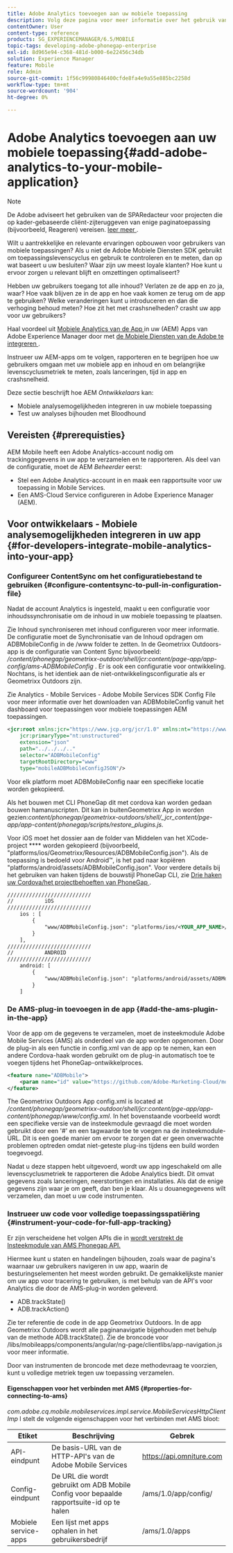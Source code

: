 ```yaml
---
title: Adobe Analytics toevoegen aan uw mobiele toepassing
description: Volg deze pagina voor meer informatie over het gebruik van Mobile App Analytics in uw Adobe Experience Manager-toepassingen door integratie met Adobe Mobile Services.
contentOwner: User
content-type: reference
products: SG_EXPERIENCEMANAGER/6.5/MOBILE
topic-tags: developing-adobe-phonegap-enterprise
exl-id: 8d965e94-c368-481d-b000-6e22456c34db
solution: Experience Manager
feature: Mobile
role: Admin
source-git-commit: 1f56c99980846400cfde8fa4e9a55e885bc2258d
workflow-type: tm+mt
source-wordcount: '904'
ht-degree: 0%

---
```


# Adobe Analytics toevoegen aan uw mobiele toepassing{#add-adobe-analytics-to-your-mobile-application}

>[!NOTE]
>
>De Adobe adviseert het gebruiken van de SPARedacteur voor projecten die op kader-gebaseerde cliënt-zijteruggeven van enige paginatoepassing (bijvoorbeeld, Reageren) vereisen. [ leer meer ](/help/sites-developing/spa-overview.md).

Wilt u aantrekkelijke en relevante ervaringen opbouwen voor gebruikers van mobiele toepassingen? Als u niet de Adobe Mobiele Diensten SDK gebruikt om toepassingslevenscyclus en gebruik te controleren en te meten, dan op wat baseert u uw besluiten? Waar zijn uw meest loyale klanten? Hoe kunt u ervoor zorgen u relevant blijft en omzettingen optimaliseert?

Hebben uw gebruikers toegang tot alle inhoud? Verlaten ze de app en zo ja, waar? Hoe vaak blijven ze in de app en hoe vaak komen ze terug om de app te gebruiken? Welke veranderingen kunt u introduceren en dan die verhoging behoud meten? Hoe zit het met crashsnelheden? crasht uw app voor uw gebruikers?

Haal voordeel uit [ Mobiele Analytics van de App ](https://business.adobe.com/products/analytics/mobile-marketing.html) in uw (AEM) Apps van Adobe Experience Manager door met [ de Mobiele Diensten van de Adobe te integreren ](https://business.adobe.com/products/campaign/mobile-marketing.html).

Instrueer uw AEM-apps om te volgen, rapporteren en te begrijpen hoe uw gebruikers omgaan met uw mobiele app en inhoud en om belangrijke levenscyclusmetriek te meten, zoals lanceringen, tijd in app en crashsnelheid.

Deze sectie beschrijft hoe AEM *Ontwikkelaars* kan:

* Mobiele analysemogelijkheden integreren in uw mobiele toepassing
* Test uw analyses bijhouden met Bloodhound

## Vereisten {#prerequisties}

AEM Mobile heeft een Adobe Analytics-account nodig om trackinggegevens in uw app te verzamelen en te rapporteren. Als deel van de configuratie, moet de AEM *Beheerder* eerst:

* Stel een Adobe Analytics-account in en maak een rapportsuite voor uw toepassing in Mobile Services.
* Een AMS-Cloud Service configureren in Adobe Experience Manager (AEM).

## Voor ontwikkelaars - Mobiele analysemogelijkheden integreren in uw app {#for-developers-integrate-mobile-analytics-into-your-app}

### Configureer ContentSync om het configuratiebestand te gebruiken {#configure-contentsync-to-pull-in-configuration-file}

Nadat de account Analytics is ingesteld, maakt u een configuratie voor inhoudssynchronisatie om de inhoud in uw mobiele toepassing te plaatsen.

Zie Inhoud synchroniseren met inhoud configureren voor meer informatie. De configuratie moet de Synchronisatie van de Inhoud opdragen om ADBMobileConfig in de /www folder te zetten. In de Geometrixx Outdoors-app is de configuratie van Content Sync bijvoorbeeld: */content/phonegap/geometrixx-outdoor/shell/jcr:content/page-app/app-config/ams-ADBMobileConfig* . Er is ook een configuratie voor ontwikkeling. Nochtans, is het identiek aan de niet-ontwikkelingsconfiguratie als er Geometrixx Outdoors zijn.

Zie Analytics - Mobile Services - Adobe Mobile Services SDK Config File voor meer informatie over het downloaden van ADBMobileConfig vanuit het dashboard voor toepassingen voor mobiele toepassingen AEM toepassingen.

```xml
<jcr:root xmlns:jcr="https://www.jcp.org/jcr/1.0" xmlns:nt="https://www.jcp.org/jcr/nt/1.0"
    jcr:primaryType="nt:unstructured"
    extension="json"
    path="../../../.."
    selector="ADBMobileConfig"
    targetRootDirectory="www"
    type="mobileADBMobileConfigJSON"/>
```

Voor elk platform moet ADBMobileConfig naar een specifieke locatie worden gekopieerd.

Als het bouwen met CLI PhoneGap dit met cordova kan worden gedaan bouwen hamanuscripten. Dit kan in buitenGeometrixx App in worden gezien:*content/phonegap/geometrixx-outdoors/shell/_jcr_content/pge-app/app-content/phonegap/scripts/restore_plugins.js.*

Voor iOS moet het dossier aan de folder van Middelen van het XCode- project **** worden gekopieerd (bijvoorbeeld, &quot;platforms/ios/Geometrixx/Resources/ADBMobileConfig.json&quot;). Als de toepassing is bedoeld voor Android™, is het pad naar kopiëren &quot;platforms/android/assets/ADBMobileConfig.json&quot;. Voor verdere details bij het gebruiken van haken tijdens de bouwstijl PhoneGap CLI, zie [ Drie haken uw Cordova/het projectbehoeften van PhoneGap ](https://gist.github.com/jlcarvalho/22402d013bc72f795d45a01836ce735c).

```xml
///////////////////////////
//          iOS
///////////////////////////
    ios : [
        {
            "www/ADBMobileConfig.json": "platforms/ios/<YOUR_APP_NAME>/Resources/ADBMobileConfig.json"
        }
    ],
///////////////////////////
//          ANDROID
///////////////////////////
    android: [
        {
            "www/ADBMobileConfig.json": "platforms/android/assets/ADBMobileConfig.json"
        }
    ]
```

### De AMS-plug-in toevoegen in de app {#add-the-ams-plugin-in-the-app}

Voor de app om de gegevens te verzamelen, moet de insteekmodule Adobe Mobile Services (AMS) als onderdeel van de app worden opgenomen. Door de plug-in als een functie in config.xml van de app op te nemen, kan een andere Cordova-haak worden gebruikt om de plug-in automatisch toe te voegen tijdens het PhoneGap-ontwikkelproces.

```xml
<feature name="ADBMobile">
    <param name="id" value="https://github.com/Adobe-Marketing-Cloud/mobile-services#0482f9cedf90c98a8d4b07219ece1933b2e46a60"/>
</feature>
```

The Geometrixx Outdoors App config.xml is located at */content/phonegap/geometrixx-outdoor/shell/jcr:content/pge-app/app-content/phonegap/www/config.xml*. In het bovenstaande voorbeeld wordt een specifieke versie van de insteekmodule gevraagd die moet worden gebruikt door een &#39;#&#39; en een tagwaarde toe te voegen na de insteekmodule-URL. Dit is een goede manier om ervoor te zorgen dat er geen onverwachte problemen optreden omdat niet-geteste plug-ins tijdens een build worden toegevoegd.

Nadat u deze stappen hebt uitgevoerd, wordt uw app ingeschakeld om alle levenscyclusmetriek te rapporteren die Adobe Analytics biedt. Dit omvat gegevens zoals lanceringen, neerstortingen en installaties. Als dat de enige gegevens zijn waar je om geeft, dan ben je klaar. Als u douanegegevens wilt verzamelen, dan moet u uw code instrumenten.

### Instrueer uw code voor volledige toepassingsspatiëring {#instrument-your-code-for-full-app-tracking}

Er zijn verscheidene het volgen APIs die in [ wordt verstrekt de Insteekmodule van AMS Phonegap API.](https://github.com/Adobe-Marketing-Cloud/mobile-services/blob/master/docs/ios/phonegap/phonegap-methods.md)

Hiermee kunt u staten en handelingen bijhouden, zoals waar de pagina&#39;s waarnaar uw gebruikers navigeren in uw app, waarin de besturingselementen het meest worden gebruikt. De gemakkelijkste manier om uw app voor tracering te gebruiken, is met behulp van de API&#39;s voor Analytics die door de AMS-plug-in worden geleverd.

* ADB.trackState()
* ADB.trackAction()

Zie ter referentie de code in de app Geometrixx Outdoors. In de app Geometrixx Outdoors wordt alle paginanavigatie bijgehouden met behulp van de methode ADB.trackState(). Zie de broncode voor /libs/mobileapps/components/angular/ng-page/clientlibs/app-navigation.js voor meer informatie.

Door van instrumenten de broncode met deze methodevraag te voorzien, kunt u volledige metriek tegen uw toepassing verzamelen.

#### Eigenschappen voor het verbinden met AMS {#properties-for-connecting-to-ams}

*com.adobe.cq.mobile.mobileservices.impl.service.MobileServicesHttpClientImp* l stelt de volgende eigenschappen voor het verbinden met AMS bloot:

| **Etiket** | **Beschrijving** | **Gebrek** |
|---|---|---|
| API-eindpunt | De basis-URL van de HTTP-API&#39;s van de Adobe Mobile Services | https://api.omniture.com |
| Config-eindpunt | De URL die wordt gebruikt om ADB Mobile Config voor bepaalde rapportsuite-id op te halen | /ams/1.0/app/config/ |
| Mobiele service-apps | Een lijst met apps ophalen in het gebruikersbedrijf | /ams/1.0/apps |
